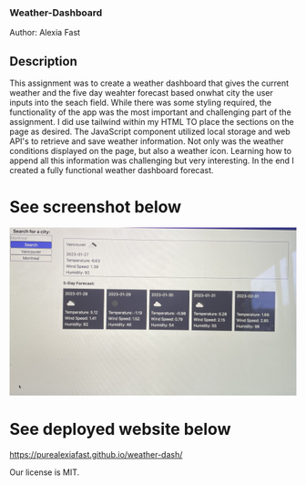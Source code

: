 ### Weather-Dashboard

Author: Alexia Fast

## Description

This assignment was to create a weather dashboard that gives the current weather and the five day weahter forecast based onwhat city the user inputs into the seach field. While there was some styling required, the functionality of the app was the most important and challenging part of the assignment. I did use tailwind within my HTML TO place the sections on the page as desired. The JavaScript component utilized local storage and web API's to retrieve and save weather information. Not only was the weather conditions displayed on the page, but also a weather icon. Learning how to append all this information was challenging but very interesting. In the end I created a fully functional weather dashboard forecast.

# See screenshot below

<img src="./weather-dash.jpg" alt="Weather Dashboard">

# See deployed website below

https://purealexiafast.github.io/weather-dash/

Our license is MIT.